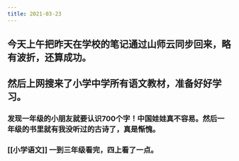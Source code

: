```yaml
---
title: 2021-03-23
---
```


## 今天上午把昨天在学校的笔记通过山师云同步回来，略有波折，还算成功。
## 然后上网搜来了小学中学所有语文教材，准备好好学习。
### 发现一年级的小朋友就要认识700个字！中国娃娃真不容易。然后一年级的书里就有我没听过的古诗了，真是惭愧。
### [[小学语文]] 一到三年级看完，四上看了一点。
###
